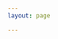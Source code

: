 ```yaml
---
layout: page

---
```


<script setup>
import {
  VPTeamPage,
  VPTeamPageTitle,
  VPTeamMembers,
  VPTeamPageSection
} from 'vitepress/theme'


const coreMembers = [
    {
    avatar: '/apple-touch-icon.png',
    name: '鲁力',
    title: '教授,负责人'
  },
    {
    avatar: '/apple-touch-icon.png',
    name: '宋超',
    title: '副教授'
  },
    {
    avatar: '/apple-touch-icon.png',
    name: '姜辉',
    title: '研究员'
  }
]

const PHDStudents = [
    {
    avatar: '/apple-touch-icon.png',
    name: '李松璠',
    title: '博士研究生'
  },
    {
    avatar: '/apple-touch-icon.png',
    name: '宋一杭',
    title: '博士研究生'
  },
    {
    avatar: '/apple-touch-icon.png',
    name: '张翀',
    title: '博士研究生'
  },
    {
    avatar: '/apple-touch-icon.png',
    name: '孟千贺',
    title: '博士研究生'
  },
    {
    avatar: '/apple-touch-icon.png',
    name: '李圣雨',
    title: '博士研究生'
  },
    {
    avatar: '/apple-touch-icon.png',
    name: '王晗',
    title: '博士研究生'
  },
    {
    avatar: '/apple-touch-icon.png',
    name: '张睿喆',
    title: '博士研究生'
  },
    {
    avatar: '/apple-touch-icon.png',
    name: '胡瑞林',
    title: '博士研究生'
  }
]

const MasterStudents = [
    {
    avatar: '/apple-touch-icon.png',
    name: '高泽涛',
    title: '硕士研究生,2022'
  },
    {
    avatar: '/apple-touch-icon.png',
    name: '贺洁伟',
    title: '硕士研究生,2022'
  },
    {
    avatar: '/apple-touch-icon.png',
    name: '黄健锋',
    title: '硕士研究生,2022'
  },
    {
    avatar: '/apple-touch-icon.png',
    name: '李博宇',
    title: '硕士研究生,2022'
  },
    {
    avatar: '/apple-touch-icon.png',
    name: '任政',
    title: '硕士研究生,2022'
  },
    {
    avatar: '/apple-touch-icon.png',
    name: '符宇轩',
    title: '硕士研究生,2023',
  },
    {
    avatar: '/apple-touch-icon.png',
    name: '胡成昕',
    title: '硕士研究生,2023'
  },
    {
    avatar: '/apple-touch-icon.png',
    name: '李金哲',
    title: '硕士研究生,2023'
  },
    {
    avatar: '/apple-touch-icon.png',
    name: '唐宇阳',
    title: '硕士研究生,2023'
  },
    {
    avatar: '/apple-touch-icon.png',
    name: '滕孟辰',
    title: '硕士研究生,2023'
  },
    {
    avatar: '/apple-touch-icon.png',
    name: '鲜坤阳',
    title: '硕士研究生,2023'
  },
    {
    avatar: '/apple-touch-icon.png',
    name: '徐康林',
    title: '硕士研究生,2023'
  },
    {
    avatar: '/apple-touch-icon.png',
    name: '赵一泽',
    title: '硕士研究生,2023'
  },
    {
    avatar: '/apple-touch-icon.png',
    name: '陈旭羿',
    title: '硕士研究生,2024'
  },
    {
    avatar: '/apple-touch-icon.png',
    name: '何亚男',
    title: '硕士研究生,2024'
  },
    {
    avatar: '/apple-touch-icon.png',
    name: '贺俣顺',
    title: '硕士研究生,2024'
  },
    {
    avatar: '/apple-touch-icon.png',
    name: '吉志学',
    title: '硕士研究生,2024'
  },
    {
    avatar: '/apple-touch-icon.png',
    name: '刘俊晖',
    title: '硕士研究生,2024'
  },
    {
    avatar: '/apple-touch-icon.png',
    name: '庞旭',
    title: '硕士研究生,2024'
  },
    {
    avatar: '/apple-touch-icon.png',
    name: '吴树伟',
    title: '硕士研究生,2024'
  },
    {
    avatar: '/apple-touch-icon.png',
    name: '谢晨晨',
    title: '硕士研究生,2024'
  },
    {
    avatar: '/apple-touch-icon.png',
    name: '杨晨',
    title: '硕士研究生,2024'
  },
    {
    avatar: '/apple-touch-icon.png',
    name: '张皓',
    title: '硕士研究生,2024'
  }
]
</script>

<VPTeamPage>
  <VPTeamPageTitle>
    <template #title>导师</template>
  </VPTeamPageTitle>
  <VPTeamMembers size="medium" :members="coreMembers" />
  <VPTeamPageSection>
    <template #title>博士生</template>
    <template #members>
      <VPTeamMembers size="small" :members="PHDStudents" />
    </template>
  </VPTeamPageSection>
  <VPTeamPageSection>
    <template #title>硕士生</template>
    <template #members>
      <VPTeamMembers size="small" :members="MasterStudents" />
    </template>
  </VPTeamPageSection>
</VPTeamPage>